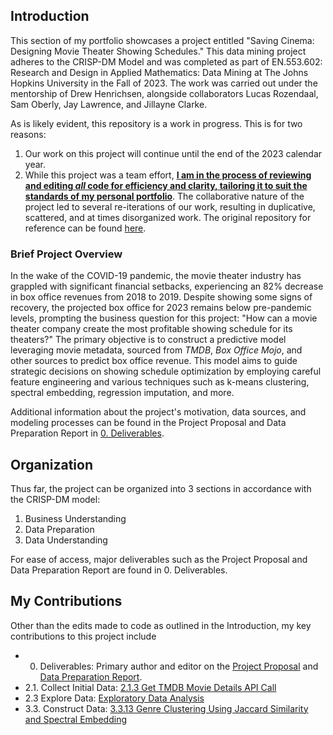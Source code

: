 ## Introduction
This section of my portfolio showcases a project entitled "Saving Cinema: Designing Movie Theater Showing Schedules." This data mining project adheres to the CRISP-DM Model and was completed as part of EN.553.602: Research and Design in Applied Mathematics: Data Mining at The Johns Hopkins University in the Fall of 2023. The work was carried out under the mentorship of Drew Henrichsen, alongside collaborators Lucas Rozendaal, Sam Oberly, Jay Lawrence, and Jillayne Clarke.

As is likely evident, this repository is a work in progress. This is for two reasons:

1. Our work on this project will continue until the end of the 2023 calendar year.
2. While this project was a team effort, <ins>**I am in the process of reviewing and editing *all* code for efficiency and clarity, tailoring it to suit the standards of my personal portfolio**</ins>. The collaborative nature of the project led to several re-iterations of our work, resulting in duplicative, scattered, and at times disorganized work. The original repository for reference can be found [here](https://github.com/samob917/en553.602.FA23).

### Brief Project Overview
In the wake of the COVID-19 pandemic, the movie theater industry has grappled with significant financial setbacks, experiencing an 82% decrease in box office revenues from 2018 to 2019. Despite showing some signs of recovery, the projected box office for 2023 remains below pre-pandemic levels, prompting the business question for this project: "How can a movie theater company create the most profitable showing schedule for its theaters?" The primary objective is to construct a predictive model leveraging movie metadata, sourced from *TMDB*, *Box Office Mojo*, and other sources to predict box office revenue. This model aims to guide strategic decisions on showing schedule optimization by employing careful feature engineering and various techniques such as k-means clustering, spectral embedding, regression imputation, and more.

Additional information about the project's motivation, data sources, and modeling processes can be found in the Project Proposal and Data Preparation Report in [0. Deliverables](https://github.com/jeewonhan/Movie-Theater-Schedule-Optimization/tree/main/0.%20Deliverables). 

## Organization
Thus far, the project can be organized into 3 sections in accordance with the CRISP-DM model:

1. Business Understanding
2. Data Preparation
3. Data Understanding

For ease of access, major deliverables such as the Project Proposal and Data Preparation Report are found in 0. Deliverables.

## My Contributions
Other than the edits made to code as outlined in the Introduction, my key contributions to this project include

- 0. Deliverables: Primary author and editor on the [Project Proposal](https://github.com/jeewonhan/Movie-Theater-Schedule-Optimization/tree/main/0.%20Deliverables/Project%20Proposal) and [Data Preparation Report](https://github.com/jeewonhan/Movie-Theater-Schedule-Optimization/tree/main/0.%20Deliverables/Data%20Preparation%20Report).
- 2.1. Collect Initial Data: [2.1.3 Get TMDB Movie Details API Call](https://github.com/jeewonhan/Movie-Theater-Schedule-Optimization/blob/main/2.%20Data%20Understanding/2.1%20Collect%20Initial%20Data/2.1.3%20Get%20TMDB%20Movie%20Details/2.1.3%20TMDB%20Movie%20Details%20Call.ipynb)
- 2.3 Explore Data: [Exploratory Data Analysis](https://github.com/jeewonhan/Movie-Theater-Schedule-Optimization/tree/main/2.%20Data%20Understanding/2.3%20Explore%20Data)
- 3.3. Construct Data: [3.3.13 Genre Clustering Using Jaccard Similarity and Spectral Embedding](https://github.com/jeewonhan/Movie-Theater-Schedule-Optimization/blob/main/3.%20Data%20Preparation/3.3%20Construct%20Data/3.3.13%20Genre%20Clustering/3.3.13%20Genre%20Clustering%20by%20Jaccard%20Similarity.ipynb)
